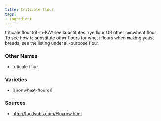 ```yaml
---
title: triticale flour
tags:
- ingredient
---
```

triticale flour trit-ih-KAY-lee Substitutes: rye flour OR other nonwheat flour To see how to substitute other flours for wheat flours when making yeast breads, see the listing under all-purpose flour.

### Other Names

* triticale flour

### Varieties

* [[nonwheat-flours]]

### Sources
* http://foodsubs.com/Flournw.html

